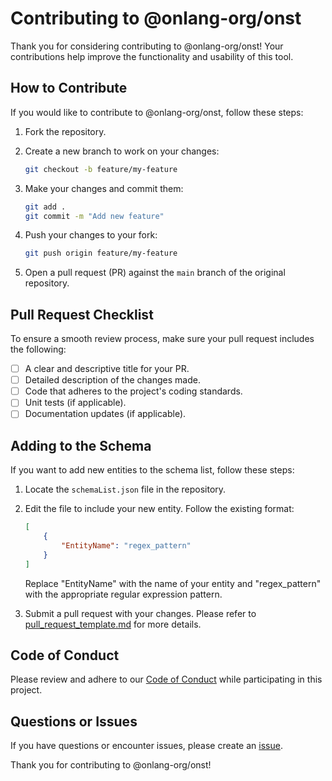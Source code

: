 # Contributing to @onlang-org/onst

Thank you for considering contributing to @onlang-org/onst! Your contributions help improve the functionality and usability of this tool.

## How to Contribute

If you would like to contribute to @onlang-org/onst, follow these steps:

1. Fork the repository.

2. Create a new branch to work on your changes:

    ```bash
    git checkout -b feature/my-feature
    ```

3. Make your changes and commit them:

    ```bash
    git add .
    git commit -m "Add new feature"
    ```

4. Push your changes to your fork:

    ```bash
    git push origin feature/my-feature
    ```

5. Open a pull request (PR) against the `main` branch of the original repository.

## Pull Request Checklist

To ensure a smooth review process, make sure your pull request includes the following:

- [ ] A clear and descriptive title for your PR.
- [ ] Detailed description of the changes made.
- [ ] Code that adheres to the project's coding standards.
- [ ] Unit tests (if applicable).
- [ ] Documentation updates (if applicable).

## Adding to the Schema

If you want to add new entities to the schema list, follow these steps:

1. Locate the `schemaList.json` file in the repository.

2. Edit the file to include your new entity. Follow the existing format:

    ```json
    [
        {
            "EntityName": "regex_pattern"
        }
    ]
    ```

    Replace "EntityName" with the name of your entity and "regex_pattern" with the appropriate regular expression pattern.

3. Submit a pull request with your changes.
Please refer to [pull_request_template.md](pull_request_template.md) for more details.

## Code of Conduct

Please review and adhere to our [Code of Conduct](CODE_OF_CONDUCT.md) while participating in this project.

## Questions or Issues

If you have questions or encounter issues, please create an [issue](https://github.com/onlang-org/onst/issues).

Thank you for contributing to @onlang-org/onst!
